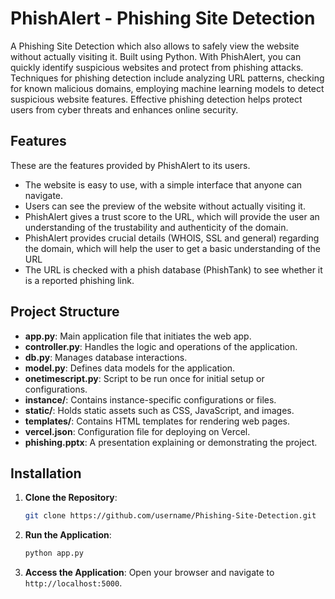 # PhishAlert - Phishing Site Detection

A Phishing Site Detection which also allows to safely view the website without actually visiting it. Built using Python. With PhishAlert, you can quickly identify suspicious websites and protect from phishing attacks. Techniques for phishing detection include analyzing URL patterns, checking for known malicious domains, employing machine learning models to detect suspicious website features. Effective phishing detection helps protect users from cyber threats and enhances online security.

## Features

These are the features provided by PhishAlert to its users.
- The website is easy to use, with a simple interface that anyone can navigate.
- Users can see the preview of the website without actually visiting it.
- PhishAlert gives a trust score to the URL, which will provide the user an understanding of the trustability and authenticity of the domain.
- PhishAlert provides crucial details (WHOIS, SSL and general) regarding the domain, which will help the user to get a basic understanding of the URL
- The URL is checked with a phish database (PhishTank) to see whether it is a reported phishing link.

## Project Structure

- **app.py**: Main application file that initiates the web app.
- **controller.py**: Handles the logic and operations of the application.
- **db.py**: Manages database interactions.
- **model.py**: Defines data models for the application.
- **onetimescript.py**: Script to be run once for initial setup or configurations.
- **instance/**: Contains instance-specific configurations or files.
- **static/**: Holds static assets such as CSS, JavaScript, and images.
- **templates/**: Contains HTML templates for rendering web pages.
- **vercel.json**: Configuration file for deploying on Vercel.
- **phishing.pptx**: A presentation explaining or demonstrating the project.

## Installation

1. **Clone the Repository**:
    ```bash
    git clone https://github.com/username/Phishing-Site-Detection.git
    ```
    
2. **Run the Application**:
    ```bash
    python app.py
    ```

3. **Access the Application**:
    Open your browser and navigate to `http://localhost:5000`.


